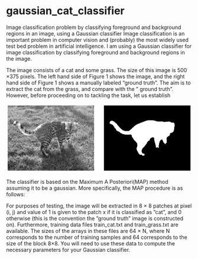 # gaussian_cat_classifier
Image classification problem by classifying foreground and background regions in an image, using a Gaussian classifier
Image classification is an important problem in computer vision and (probably) the most widely used test
bed problem in artificial intelligence. I am using a Gaussian classifier for image classification by classifying foreground and background regions in the image.
 

The image consists of a cat and some grass. The size of this image is 500 ×375 pixels. The left hand side of Figure 1 shows the image, and the right hand side of Figure 1 shows a manually labeled “ground truth”. The aim is to extract the cat from the grass, and compare with the ” ground truth”. However, before proceeding on to tackling the task, let us establish

![alt text](https://github.com/aguram11/gaussian_cat_classifier/blob/master/readme_images/1.png)

The classifier is based on the Maximum A Posteriori(MAP) method assuming it to be a gaussian. More specifically, the MAP procedure is as follows:

For purposes of testing, the image will be extracted in 8 × 8 patches at pixel (i, j) and value of 1 is given to the patch x if it is classified as ”cat”, and 0 otherwise (this is the convention the ”ground truth” image is constructed on). Furthermore, training data files train_cat.txt and train_grass.txt are available. The sizes of the arrays in these files are 64 × N, where N corresponds to the number of training samples and 64 corresponds to the size of the block 8×8. You will need to use these data to compute the necessary parameters for your Gaussian classifier.


  
